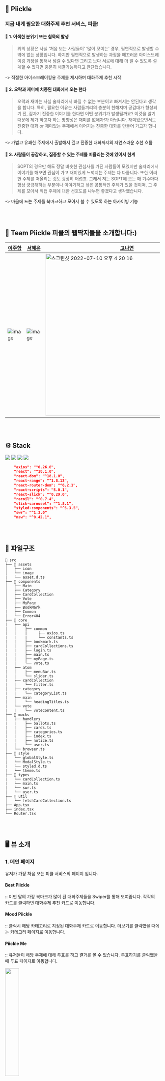 ## 🥒 Piickle
### 지금 내게 필요한 대화주제 추천 서비스, 피클!

<aside>

#### 📍 1. 어색한 분위기 또는 침묵의 발생

  >위의 상황은 사실 ‘처음 보는 사람들이’ ‘많이 모이는’ 경우, 필연적으로 발생할 수밖에 없는 상황입니다. 
  >하지만 필연적으로 발생하는 과정을 매끄러운 아이스브레이킹 과정을 통해서 넘길 수 있다면 그리고 보다 서로에 대해 더 알 수 있도록 설계할 수 있다면 충분히 해결가능하다고 판단했습니다. 

  -> 적절한 아이스브레이킹용 주제를 제시하며 대화주제 추천 시작

#### 📍 2. 오락과 재미에 치중된 대화에서 오는 현타

  >오락과 재미는 사실 술자리에서 빠질 수 없는 부분이고 빠져서는 안된다고 생각을 합니다.
  >특히, 필요한 이유는 사람들끼리의 충분히 친해지며 공감대가 형성되기 전, 갑자기 진중한 이야기를 한다면 어떤 분위기가 발생될까요? 
  >이것을 알기 때문에 제가 하고자 하는 방향성은 재미를 없애자!가 아닙니다. 
  >재미있으면서도 진중한 대화 or 재미있는 주제에서 이어지는 진중한 대화를 만들어 가고자 합니다.

  -> 가볍고 유쾌한 주제에서 출발해서 깊고 진중한 대화까지의 자연스러운 추천 흐름

#### 📍 3. 사람들이 공감하고, 집중할 수 있는 주제를 떠올리는 것에 있어서 한계

  >SOPT의 경우만 해도 정말 비슷한 관심사를 가진 사람들이 모였지만 술자리에서 이야기를 해보면 관심이 가고 재미있게 느껴지는 주제는 다 다릅니다. 
  >또한 이러한 주제를 떠올리는 것도 굉장히 어렵죠. 
  >그래서 저는 SOPT에 오는 매 기수마다 항상 궁금해하는 부분이나 이야기하고 싶은 공통적인 주제가 있을 것이며, 그 주제를 모아서 직접 주제에 대한 선호도를 나누면 좋겠다고 생각했습니다.

  -> 마음에 드는 주제를 북마크하고 모아서 볼 수 있도록 하는 아카이빙 기능

</aside>
<br /><br/>

## 👥 Team Piickle 피클의 웹딱지들을 소개합니다:)
|[이주함](https://github.com/joohaem)|[서혜은](https://github.com/henization)|[고나연](https://github.com/NYeonK?tab=overview&from=2022-07-01&to=2022-07-10)|[윤지영](https://github.com/NaveOWO)|
|------|------|------|------|
|![image](https://user-images.githubusercontent.com/87578512/178135117-a1c2c380-a63c-4435-990b-0fcb501820ba.png)|![image](https://user-images.githubusercontent.com/87578512/178135086-954a203e-ba6c-4c04-b7d1-7a02c13b1d09.png)|<img width="529" alt="스크린샷 2022-07-10 오후 4 20 16" src="https://user-images.githubusercontent.com/87578512/178135232-7d1b4068-d94f-49e2-8ac0-4c8ea8f9d266.png">|![image](https://user-images.githubusercontent.com/87578512/178135034-01f22b87-1f35-4a19-8359-b63874055e31.png)|

<br /><br/>

## ⚙️ Stack

<img src="https://img.shields.io/badge/TypeScript-3178C6?style=for-the-badge&logo=TypeScript&logoColor=white"> <img src="https://img.shields.io/badge/React-61DAFB?style=for-the-badge&logo=React&logoColor=white"> <img src="https://img.shields.io/badge/StoryBook-FF4785?style=for-the-badge&logo=StoryBook&logoColor=white"> <img src="https://img.shields.io/badge/StyledComponents-DB7093?style=for-the-badge&logo=StyledComponents&logoColor=white">
```json
    "axios": "^0.26.0",
    "react": "^18.1.0",
    "react-dom": "^18.1.0",
    "react-range": "^1.8.13",
    "react-router-dom": "^6.2.1",
    "react-scripts": "5.0.1",
    "react-slick": "^0.29.0",
    "recoil": "^0.7.4",
    "slick-carousel": "^1.8.1",
    "styled-components": "^5.3.5",
    "swr": "^1.3.0"
    "msw": "^0.42.1",
```

<br /><br/>

## 📂 파일구조
```
📂 src
├── 📂 assets
│   ├── icon
│   └── image
|   └── asset.d.ts
├── 📂 components
│   ├── Main
│   ├── Category
│   ├── CardCollection
│   ├── Vote
│   ├── MyPage
│   ├── BookMark
|   ├── Common
|   └── Error404
├── 📁 core
|   ├── api
|   |    ├── common
|   |    |     ├── axios.ts
|   |    |     └── constants.ts
|   |    ├── bookmark.ts
|   |    ├── cardCollections.ts
|   |    ├── login.ts
|   |    ├── main.ts
|   |    ├── myPage.ts
|   |    └── vote.ts
|   ├── atom
|   |    ├── menuBar.ts
|   |    └── slider.ts
|   ├── cardCollection
|   |    └── filter.ts
|   ├── category
|   |    └── categoryList.ts
|   ├── main
|   |    └── headingTitles.ts
|   └── vote
|   |    └── voteContent.ts
├── 📂 mocks
│   ├── handlers
|   |    ├── ballots.ts
|   |    ├── cards.ts
|   |    ├── categories.ts
|   |    ├── index.ts
|   |    ├── notice.ts
|   |    └── user.ts
│   └── browser.ts
├── 📂 style
│   └── globalStyle.ts
|   └── ModalStyle.ts
|   └── styled.d.ts
|   └── theme.ts
├── 📂 types
|   └── cardCollection.ts
|   └── main.ts
|   └── swr.ts
|   └── user.ts
├── 📂 util
│   └── fetchCardCollection.ts
├── App.tsx
├── index.tsx
└── Router.tsx

```
<br /><br/>
## 🖥 뷰 소개
### 1. 메인 페이지
유저가 가장 처음 보는 피클 서비스의 페이지 입니다.  

#### Best Piickle 
:: 이번 달의 가장 북마크가 많이 된 대화주제들을 Swiper를 통해 보여줍니다. 각각의 카드를 클릭하면 대화주제 추천 카드로 이동합니다.  
#### Mood Piickle 
:: 클릭시 해당 카테고리로 지정된 대화주제 카드로 이동합니다. 더보기를 클릭했을 때에는 카테고리 페이지로 이동합니다.  
#### Piickle Me 
:: 유저들이 해당 주제에 대해 투표를 하고 결과를 볼 수 있습니다. 투표하기를 클릭했을 때 투표 페이지로 이동합니다.

 <img src="https://user-images.githubusercontent.com/87578512/179968567-e5288e4a-718d-463d-a99d-ea939b2942b2.png" width="30%" />

<br /><br/>
### 2. 카드 슬라이더  
사용자에게 여러가지 대화주제를 추천해주는 페이지입니다.  
카드 슬라이더로 인터랙션이 이루어집니다.  
왼쪽 하단의 하트 버튼을 클릭하면 북마크가 되고, 오른쪽 하단의 <추천필터> 버튼을 클릭하면 사용자가 대화주제를 필터링할 수 있습니다.

 <div>
 <img src="https://user-images.githubusercontent.com/87578512/179973151-ad9b1617-c045-470f-8213-ecef66562ea8.png" width="45%" />  
 <img src="https://user-images.githubusercontent.com/87578512/180001955-3dfe66aa-d8d5-4a47-9f19-6b139afb7b20.png" width="25%" />  
 <img src="https://user-images.githubusercontent.com/87578512/179982012-d5e25761-47f3-4d0c-a3f7-689bf12cc3b0.png" width="25%" />
</div>

<br /><br/>
### 3. 투표 페이지  
사용자들이 여러가지 대화주제애 대해서 의견을 공유할 수 있는 기능입니다.  
투표페이지로 이동했을 때, 로그인이 되어있지 않은 사용자는 투표하기 버튼을 통해 로그인 유도Modal을 띄워주고,  
로그인이 되어있는 사용자에게는 투표를 하고 결과페이지를 볼 수 있게 합니다.

<div>
 <img src="https://user-images.githubusercontent.com/87578512/179976921-1fb9ef6d-5895-4938-9f9a-3207e8e3b2d9.png" width="30%" />    
 <img src="https://user-images.githubusercontent.com/87578512/179974135-d71cb0a3-10cb-4d77-ade5-94bca026f755.png" width="30%" />  
</div>

<br /><br/>
### 4. Menu Bar  
메인페이지에서 오른쪽 상단 버튼을 클릭하면 나타나는 Bar입니다.  
마이페이지 / 로그인페이지 / 대화주제 추천카드 / 카테고리 페이지 / 투표 페이지로 이동할 수 있습니다.

 <img src="https://user-images.githubusercontent.com/87578512/179977148-50a4a2fc-e5d3-4e09-8564-d045ea913454.png" width="30%" /> 

<br /><br/>
### 5. 카테고리 페이지  
같은 카테고리의 대화주제를 카드로 묶어서 사용자에게 보여주는 페이지 입니다.

 <img src="https://user-images.githubusercontent.com/87578512/179981944-b3c1b59d-a37c-49dd-89c8-86f514f6c13e.png" width="30%" /> 

<br /><br/>
### 6. 마이 페이지
 마이페이지에서는 프로필 수정과, 내가 북마크한 대화주제들을 볼 수 있습니다.  

 <img src="https://user-images.githubusercontent.com/87578512/179983101-4656c414-504f-4971-b44b-c59c80dcf6dd.png" width="30%" /> 

<br /><br/>
### 7. 북마크 리스트  
 마이페이지에서 <카드 모아보기> 버튼을 클릭했을 때 이동할 수 있는 페이지입니다. 내가 북마크한 대화주제들이 리스트형식으로 보여집니다.

 <img src="https://user-images.githubusercontent.com/87578512/179982571-679e22ef-8ab7-40f8-934b-db9c67c3efde.png" width="30%" /> 

<br /><br/>
### 8. 닉네임 수정 페이지
 닉네임 모달창을 통해 닉네임을 수정할 수 있습니다.

<div>
 <img src="https://user-images.githubusercontent.com/87578512/179985636-4c9442ff-2b18-45fc-ac4a-7a19c90fd1f1.png" width="30%" />   
 <img src="https://user-images.githubusercontent.com/87578512/179985661-367bd54f-119f-46a0-91c0-917c3d13510c.png" width="30%" /> 
</div>

<br /><br/>
### 9. 로그인 유도 Modal
 로그인을 하지 않을 사용자가 로그인이 필요한 기능을 선택했을 때 로그인 모달창을 띄웁니다.

 <img src="https://user-images.githubusercontent.com/87578512/179991396-1a5baa7c-d1dc-4de9-8295-6f6c64d40745.png" width="30%" /> 

<br /><br/>
### 9. 로그인 페이지
 로그인을 할 수 있는 페이지 입니다.

<div>
 <img src="https://user-images.githubusercontent.com/87578512/179992075-63fe8aed-145c-4752-af6d-35ad76d0414b.png" width="30%" />   
 <img src="https://user-images.githubusercontent.com/87578512/179992083-abc9d940-b75d-4698-a9c3-240713afdfe0.png" width="30%" /> 
</div>
